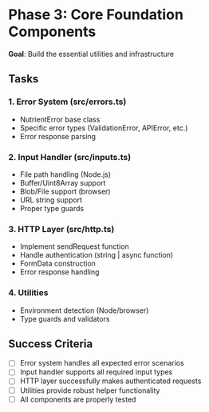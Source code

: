 # Phase 3: Core Foundation Components

**Goal**: Build the essential utilities and infrastructure

## Tasks

### 1. Error System (src/errors.ts)
- NutrientError base class
- Specific error types (ValidationError, APIError, etc.)
- Error response parsing

### 2. Input Handler (src/inputs.ts)
- File path handling (Node.js)
- Buffer/Uint8Array support
- Blob/File support (browser)
- URL string support
- Proper type guards

### 3. HTTP Layer (src/http.ts)
- Implement sendRequest function
- Handle authentication (string | async function)
- FormData construction
- Error response handling

### 4. Utilities
- Environment detection (Node/browser)
- Type guards and validators

## Success Criteria
- [ ] Error system handles all expected error scenarios
- [ ] Input handler supports all required input types
- [ ] HTTP layer successfully makes authenticated requests
- [ ] Utilities provide robust helper functionality
- [ ] All components are properly tested
